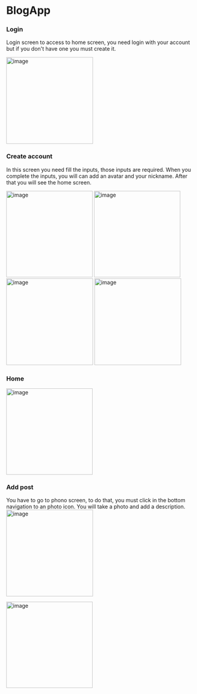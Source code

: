 # BlogApp

### Login

Login screen to access to home screen, you need login with your account but if you don't have one you must create it.

<img width="230" alt="image" src="https://user-images.githubusercontent.com/75456915/179861388-aa1d9ce9-649c-4a8d-911b-629482b0b639.png">

### Create account

In this screen you need fill the inputs, those inputs are required. When you complete the inputs, you will can add an avatar and your nickname. 
After that you will see the home screen.

<img width="229" alt="image" src="https://user-images.githubusercontent.com/75456915/179861442-855932cf-eb06-4256-8b71-ead41b665ab1.png">

<img width="229" alt="image" src="https://user-images.githubusercontent.com/75456915/179861467-4621fa2b-0a20-452c-a60e-5b65c868589e.png">

<img width="230" alt="image" src="https://user-images.githubusercontent.com/75456915/179861499-c1415dbc-1472-4185-9283-d82bb21172a8.png">

<img width="230" alt="image" src="https://user-images.githubusercontent.com/75456915/179861546-077284fa-0712-4122-a0ea-dfb2bd4dfd49.png">

### Home

<img width="229" alt="image" src="https://user-images.githubusercontent.com/75456915/179861585-7fc7bbe5-5a44-4ac0-9398-d297e06b0b68.png">


### Add post

You have to go to phono screen, to do that, you must click in the bottom navigation to an photo icon.
You will take a photo and add a description.
<img width="230" alt="image" src="https://user-images.githubusercontent.com/75456915/179861620-36760529-dce8-42ff-9677-2cfadf57397c.png">

<img width="229" alt="image" src="https://user-images.githubusercontent.com/75456915/179861631-55e53956-32f2-41c3-9350-b70ba7a6b968.png">
